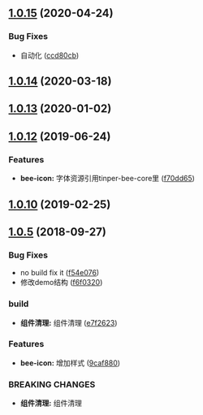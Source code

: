 ## [1.0.15](https://github.com/tinper-bee/icon/compare/v1.0.14...v1.0.15) (2020-04-24)


### Bug Fixes

* 自动化 ([ccd80cb](https://github.com/tinper-bee/icon/commit/ccd80cbd5a1b6ed1fce6082b947f13169689b181))



<a name="1.0.14"></a>
## [1.0.14](https://github.com/tinper-bee/icon/compare/v1.0.13...v1.0.14) (2020-03-18)



<a name="1.0.13"></a>
## [1.0.13](https://github.com/tinper-bee/icon/compare/v1.0.12...v1.0.13) (2020-01-02)



<a name="1.0.12"></a>
## [1.0.12](https://github.com/tinper-bee/icon/compare/v1.0.10...v1.0.12) (2019-06-24)


### Features

* **bee-icon:** 字体资源引用tinper-bee-core里 ([f70dd65](https://github.com/tinper-bee/icon/commit/f70dd65))



<a name="1.0.10"></a>
## [1.0.10](https://github.com/tinper-bee/icon/compare/v1.0.5...v1.0.10) (2019-02-25)



<a name="1.0.5"></a>
## [1.0.5](https://github.com/tinper-bee/icon/compare/f54e076...v1.0.5) (2018-09-27)


### Bug Fixes

* no build fix it ([f54e076](https://github.com/tinper-bee/icon/commit/f54e076))
* 修改demo结构 ([f6f0320](https://github.com/tinper-bee/icon/commit/f6f0320))


### build

* **组件清理:** 组件清理 ([e7f2623](https://github.com/tinper-bee/icon/commit/e7f2623))


### Features

* **bee-icon:** 增加样式 ([9caf880](https://github.com/tinper-bee/icon/commit/9caf880))


### BREAKING CHANGES

* **组件清理:** 组件清理



